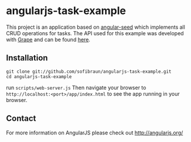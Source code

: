 # angularjs-task-example

This project is an application based on [angular-seed](http://https://github.com/angular/angular-seed) which implements all CRUD operations for tasks. The API used for this example was developed with [Grape](https://github.com/intridea/grape) and can be found [here](https://github.com/sofibraun/grape-task-api).

## Installation

    git clone git://github.com/sofibraun/angularjs-task-example.git
    cd angularjs-task-example
run `scripts/web-server.js`
Then navigate your browser to `http://localhost:<port>/app/index.html` to see the app running in your browser.

## Contact

For more information on AngularJS please check out http://angularjs.org/
